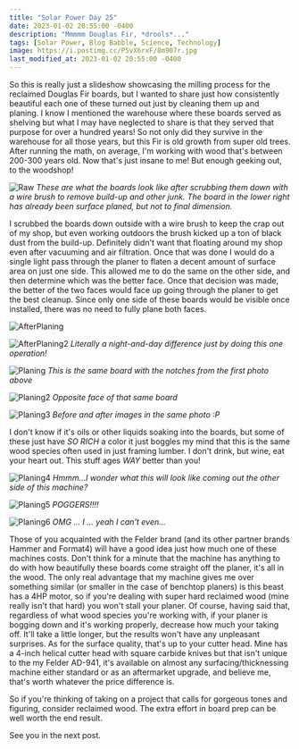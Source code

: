 ```yaml
---
title: "Solar Power Day 25"
date: 2023-01-02 20:55:00 -0400
description: "Mmmmm Douglas Fir, *drools*..."
tags: [Solar Power, Blog Babble, Science, Technology]
image: https://i.postimg.cc/P5vX6rxF/8m907r.jpg
last_modified_at: 2023-01-02 20:55:00 -0400
---
```


So this is really just a slideshow showcasing the milling process for the reclaimed Douglas Fir boards, but I wanted to share just how consistently beautiful each one of these turned out just by cleaning them up and planing.  I know I mentioned the warehouse where these boards served as shelving but what I may have neglected to share is that they served that purpose for over a hundred years!  So not only did they survive in the warehouse for all those years, but this Fir is old growth from super old trees.  After running the math, on average, I'm working with wood that's between 200-300 years old.  Now that's just insane to me!  But enough geeking out, to the woodshop!

![Raw](https://i.postimg.cc/XJk7wHJj/IMG-20230102-172027.jpg)
*<i>These are what the boards look like after scrubbing them down with a wire brush to remove build-up and other junk.  The board in the lower right has already been surface planed, but not to final dimension.</i>*

I scrubbed the boards down outside with a wire brush to keep the crap out of my shop, but even working outdoors the brush kicked up a ton of black dust from the build-up.  Definitely didn't want that floating around my shop even after vacuuming and air filtration.  Once that was done I would do a single light pass through the planer to flaten a decent amount of surface area on just one side.  This allowed me to do the same on the other side, and then determine which was the better face.  Once that decision was made, the better of the two faces would face up going through the planer to get the best cleanup.  Since only one side of these boards would be visible once installed, there was no need to fully plane both faces.

![AfterPlaning](https://i.postimg.cc/cC11TRgQ/IMG-20230102-172034.jpg)

![AfterPlaning2](https://i.postimg.cc/T1kdsKgB/IMG-20230102-172237.jpg)
*<i>Literally a night-and-day difference just by doing this one operation!</i>*

![Planing](https://i.postimg.cc/SQVxRv3V/IMG-20230102-172412.jpg)
*<i>This is the same board with the notches from the first photo above</i>*

![Planing2](https://i.postimg.cc/MKTKQY8w/IMG-20230102-172504.jpg)
*<i>Opposite face of that same board</i>*

![Planing3](https://i.postimg.cc/Yqs2fmpW/IMG-20230102-172521.jpg)
*<i>Before and after images in the same photo :P</i>*

I don't know if it's oils or other liquids soaking into the boards, but some of these just have *SO RICH* a color it just boggles my mind that this is the same wood species often used in just framing lumber.  I don't drink, but wine, eat your heart out.  This stuff ages *WAY* better than you!

![Planing4](https://i.postimg.cc/c4XtqHdx/IMG-20230102-174843.jpg)
*<i>Hmmm...I wonder what this will look like coming out the other side of this machine?</i>*

![Planing5](https://i.postimg.cc/XNKy8Lhy/IMG-20230102-174850.jpg)
*<i>POGGERS!!!!</i>*

![Planing6](https://i.postimg.cc/K8jkm2Yn/IMG-20230102-175115.jpg)
*<i>OMG ... I ... yeah I can't even...</i>*

Those of you acquainted with the Felder brand (and its other partner brands Hammer and Format4) will have a good idea just how much one of these machines costs.  Don't think for a minute that the machine has anything to do with how beautifully these boards come straight off the planer, it's all in the wood.  The only real advantage that my machine gives me over something similar (or smaller in the case of benchtop planers) is this beast has a 4HP motor, so if you're dealing with super hard reclaimed wood (mine really isn't that hard) you won't stall your planer.  Of course, having said that, regardless of what wood species you're working with, if your planer is bogging down and it's working properly, decrease how much your taking off.  It'll take a little longer, but the results won't have any unpleasant surprises.  As for the surface quality, that's up to your cutter head.  Mine has a 4-inch helical cutter head with square carbide knives but that isn't unique to the my Felder AD-941, it's available on almost any surfacing/thicknessing machine either standard or as an aftermarket upgrade, and believe me, that's worth whatever the price difference is.

So if you're thinking of taking on a project that calls for gorgeous tones and figuring, consider reclaimed wood.  The extra effort in board prep can be well worth the end result.

See you in the next post.